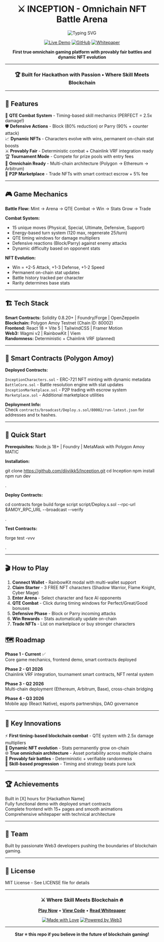 <div align="center">

# ⚔️ INCEPTION - Omnichain NFT Battle Arena

<img src="https://readme-typing-svg.herokuapp.com?font=Orbitron&weight=900&size=35&duration=3000&pause=1000&color=00FFFF&center=true&vCenter=true&width=600&lines=OMNICHAIN+BATTLE+ARENA;PROVABLY+FAIR+COMBAT;DYNAMIC+NFT+EVOLUTION" alt="Typing SVG" />

[![Live Demo](https://img.shields.io/badge/🎮_PLAY_NOW-00FFFF?style=for-the-badge&logo=vercel&logoColor=white)](https://inception-mu.vercel.app/)
[![GitHub](https://img.shields.io/badge/VIEW_CODE-181717?style=for-the-badge&logo=github&logoColor=white)](https://github.com/diiviikk5/Inception)
[![Whitepaper](https://img.shields.io/badge/READ_DOCS-FF00FF?style=for-the-badge&logo=readthedocs&logoColor=white)](https://github.com/diiviikk5/Inception/blob/main/public/whitepaper.pdf)

**First true omnichain gaming platform with provably fair battles and dynamic NFT evolution**

---

### 🏆 Built for Hackathon with Passion • Where Skill Meets Blockchain

</div>

---

## 🌟 Features

🎯 **QTE Combat System** - Timing-based skill mechanics (PERFECT = 2.5x damage!)  
🛡️ **Defensive Actions** - Block (80% reduction) or Parry (90% + counter attack)  
📈 **Dynamic NFTs** - Characters evolve with wins, permanent on-chain stat boosts  
⚔️ **Provably Fair** - Deterministic combat + Chainlink VRF integration ready  
🏆 **Tournament Mode** - Compete for prize pools with entry fees  
🔗 **Omnichain Ready** - Multi-chain architecture (Polygon → Ethereum → Arbitrum)  
🎨 **P2P Marketplace** - Trade NFTs with smart contract escrow + 5% fee  

---

## 🎮 Game Mechanics

**Battle Flow:** Mint → Arena → QTE Combat → Win → Stats Grow → Trade

**Combat System:**
- 15 unique moves (Physical, Special, Ultimate, Defensive, Support)
- Energy-based turn system (120 max, regenerate 25/turn)
- QTE timing windows for damage multipliers
- Defensive reactions (Block/Parry) against enemy attacks
- Dynamic difficulty based on opponent stats

**NFT Evolution:**
- Win = +2-5 Attack, +1-3 Defense, +1-2 Speed
- Permanent on-chain stat updates
- Battle history tracked per character
- Rarity determines base stats

---

## 🏗️ Tech Stack

**Smart Contracts:** Solidity 0.8.20+ | Foundry/Forge | OpenZeppelin  
**Blockchain:** Polygon Amoy Testnet (Chain ID: 80002)  
**Frontend:** React 18 + Vite 5 | TailwindCSS | Framer Motion  
**Web3:** Wagmi v2 | RainbowKit | Viem  
**Randomness:** Deterministic + Chainlink VRF (planned)  

---

## 📜 Smart Contracts (Polygon Amoy)

**Deployed Contracts:**

`InceptionCharacters.sol` - ERC-721 NFT minting with dynamic metadata  
`BattleCore.sol` - Battle resolution engine with stat updates  
`InceptionMarketplace.sol` - P2P trading with escrow system  
`Marketplace.sol` - Additional marketplace utilities  

**Deployment Info:**  
Check `contracts/broadcast/Deploy.s.sol/80002/run-latest.json` for addresses and tx hashes.

---

## 🚀 Quick Start

**Prerequisites:** Node.js 18+ | Foundry | MetaMask with Polygon Amoy MATIC

**Installation:**

git clone https://github.com/diiviikk5/Inception.git
cd Inception
npm install
npm run dev

.

**Deploy Contracts:**

cd contracts
forge build
forge script script/Deploy.s.sol --rpc-url $AMOY_RPC_URL --broadcast --verify

.

**Test Contracts:**

forge test -vvv

.

---

## 🎬 How to Play

1. **Connect Wallet** - RainbowKit modal with multi-wallet support
2. **Claim Starter** - 3 FREE NFT characters (Shadow Warrior, Flame Knight, Cyber Mage)
3. **Enter Arena** - Select character and face AI opponents
4. **QTE Combat** - Click during timing windows for Perfect/Great/Good bonuses
5. **Defensive Phase** - Block or Parry incoming attacks
6. **Win Rewards** - Stats automatically update on-chain
7. **Trade NFTs** - List on marketplace or buy stronger characters





## 🗺️ Roadmap

**Phase 1 - Current** ✅  
Core game mechanics, frontend demo, smart contracts deployed

**Phase 2 - Q1 2026**  
Chainlink VRF integration, tournament smart contracts, NFT rental system

**Phase 3 - Q2 2026**  
Multi-chain deployment (Ethereum, Arbitrum, Base), cross-chain bridging

**Phase 4 - Q3 2026**  
Mobile app (React Native), esports partnerships, DAO governance

---

## 🎯 Key Innovations

⚡ **First timing-based blockchain combat** - QTE system with 2.5x damage multipliers  
🔮 **Dynamic NFT evolution** - Stats permanently grow on-chain  
🌐 **True omnichain architecture** - Asset portability across multiple chains  
🎲 **Provably fair battles** - Deterministic + verifiable randomness  
💎 **Skill-based progression** - Timing and strategy beats pure luck  

---

## 🏆 Achievements

Built in [X] hours for [Hackathon Name]  
Fully functional demo with deployed smart contracts  
Complete frontend with 15+ pages and smooth animations  
Comprehensive whitepaper with technical architecture  

---

## 👥 Team

Built by passionate Web3 developers pushing the boundaries of blockchain gaming.

---

## 📄 License

MIT License - See LICENSE file for details

---

<div align="center">

### ⚔️ Where Skill Meets Blockchain 🔥

**[Play Now](https://inception-arena.vercel.app)** • **[View Code](https://github.com/diiviikk5/Inception)** • **[Read Whitepaper](https://github.com/diiviikk5/Inception/blob/main/public/whitepaper.pdf)**

[![Made with Love](https://img.shields.io/badge/MADE_WITH-❤️-FF00FF?style=for-the-badge)](https://github.com/diiviikk5/Inception)
[![Powered by Web3](https://img.shields.io/badge/POWERED_BY-WEB3-00FFFF?style=for-the-badge&logo=ethereum&logoColor=white)](https://polygon.technology/)

---

**Star ⭐ this repo if you believe in the future of blockchain gaming!**

</div>
